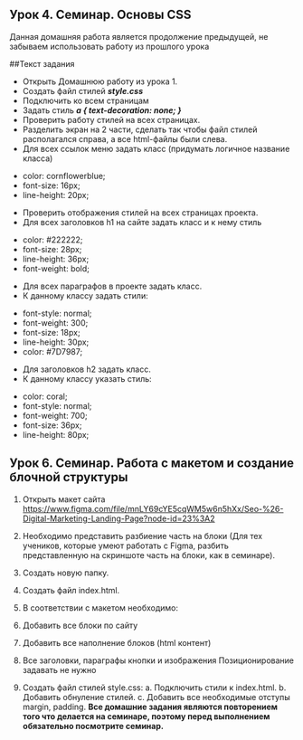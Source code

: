 ## Урок 4. Семинар. Основы CSS

Данная домашняя работа является продолжение предыдущей, не забываем использовать работу из прошлого урока

##Текст задания

- Открыть Домашнюю работу из урока 1.
- Создать файл стилей _**style.css**_
- Подключить ко всем страницам
- Задать стиль _**a { text-decoration: none; }**_
- Проверить работу стилей на всех страницах.
- Разделить экран на 2 части, сделать так чтобы файл стилей располагался справа, а все html-файлы были слева.
- Для всех ссылок меню задать класс (придумать логичное название класса)

* color: cornflowerblue;
* font-size: 16px;
* line-height: 20px;

- Проверить отображения стилей на всех страницах проекта.
- Для всех заголовков h1 на сайте задать класс и к нему стиль

* color: #222222;
* font-size: 28px;
* line-height: 36px;
* font-weight: bold;

- Для всех параграфов в проекте задать класс.
- К данному классу задать стили:

* font-style: normal;
* font-weight: 300;
* font-size: 18px;
* line-height: 30px;
* color: #7D7987;

- Для заголовков h2 задать класс.
- К данному классу указать стиль:

* color: coral;
* font-style: normal;
* font-weight: 700;
* font-size: 36px;
* line-height: 80px;

## Урок 6. Семинар. Работа с макетом и cоздание блочной структуры

1. Открыть макет сайта https://www.figma.com/file/mnLY69cYE5cqWM5w6n5hXx/Seo-%26-Digital-Marketing-Landing-Page?node-id=23%3A2

2. Необходимо представить разбиение часть на блоки (Для тех учеников, которые умеют работать с Figma, разбить представленную на скриншоте часть на блоки, как в семинаре).
3. Создать новую папку.
4. Создать файл index.html.
5. В соответствии с макетом необходимо:
6. Добавить все блоки по сайту
7. Добавить все наполнение блоков (html контент)
8. Все заголовки, параграфы кнопки и изображения Позиционирование задавать не нужно
9. Создать файл стилей style.css: a. Подключить стили к index.html. b. Добавить обнуление стилей. c. Добавить все необходимые отступы margin, padding. **Все домашние задания являются повторением того что делается на семинаре, поэтому перед выполнением обязательно посмотрите семинар.**

